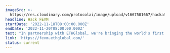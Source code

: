 ```yaml
---
imageSrc: >-
  https://res.cloudinary.com/protocolai/image/upload/v1667501667/hackathons/FEVM-Hack_awbp1b.png
headline: Hack FEVM
startDate: '2022-11-18T08:00:00.000Z'
endDate: '2022-11-20T08:00:00.000Z'
text: "In partnership with ETHGlobal, we're bringing the world's first hackathon on the FEVM, the Ethereum compatible layer of the\_[Filecoin Virtual Machine](https://fvm.filecoin.io/)\_(FVM). Join us to build on the frontier of Web3.\n"
link: 'https://fevm.ethglobal.com/'
status: current
---
```


